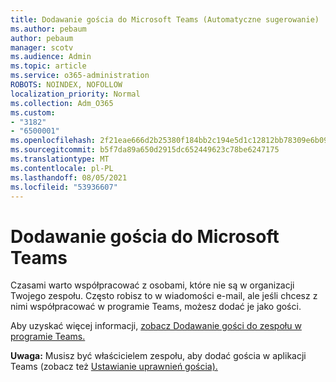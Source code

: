 ```yaml
---
title: Dodawanie gościa do Microsoft Teams (Automatyczne sugerowanie)
ms.author: pebaum
author: pebaum
manager: scotv
ms.audience: Admin
ms.topic: article
ms.service: o365-administration
ROBOTS: NOINDEX, NOFOLLOW
localization_priority: Normal
ms.collection: Adm_O365
ms.custom:
- "3182"
- "6500001"
ms.openlocfilehash: 2f21eae666d2b25380f184bb2c194e5d1c12812bb78309e6b09f9f497163b8c8
ms.sourcegitcommit: b5f7da89a650d2915dc652449623c78be6247175
ms.translationtype: MT
ms.contentlocale: pl-PL
ms.lasthandoff: 08/05/2021
ms.locfileid: "53936607"
---
```

# <a name="add-a-guest-to-microsoft-teams"></a>Dodawanie gościa do Microsoft Teams

Czasami warto współpracować z osobami, które nie są w organizacji Twojego zespołu. Często robisz to w wiadomości e-mail, ale jeśli chcesz z nimi współpracować w programie Teams, możesz dodać je jako gości.

Aby uzyskać więcej informacji, [zobacz Dodawanie gości do zespołu w programie Teams.](https://support.office.com/article/add-guests-to-a-team-in-teams-fccb4fa6-f864-4508-bdde-256e7384a14f#ID0EAABAAA=Desktop)

**Uwaga:** Musisz być właścicielem zespołu, aby dodać gościa w aplikacji Teams (zobacz też [Ustawianie uprawnień gościa).](https://support.office.com/article/set-guest-permissions-for-channels-in-teams-4756c468-2746-4bfd-a582-736d55fcc169)
